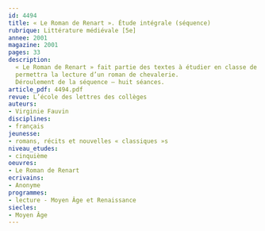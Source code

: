 ```yaml
---
id: 4494
title: « Le Roman de Renart ». Étude intégrale (séquence)
rubrique: Littérature médiévale [5e]
annee: 2001
magazine: 2001
pages: 33
description: 
  « Le Roman de Renart » fait partie des textes à étudier en classe de cinquième. L’angle d’étude proposé par les instructions officielles est celui de la dérision critique. Aussi cet article privilégie-t-il le travail sur le dialogue et la satire. On pourra préparer cette entrée dans le Moyen Âge par une étude du genre du fabliau, qui familiarisera les élèves avec le travail de recherche du vocabulaire médiéval et l’univers des personnages. Le texte est facilement lisible par les élèves et il n’y a pas de difficulté liée aux archaïsmes, ce qui soulage considérablement la lecture. On pourra prolonger cette séquence par un travail sur la pièce de théâtre « La Farce de maître Pathelin ». Ainsi, lors du premier trimestre, les élèves auront rencontré toutes les dimensions du rire médiéval, de la farce à la satire. De plus, le travail sur le dialogue et la dimension parodique dans « Le Roman de Renart »
  permettra la lecture d’un roman de chevalerie.
  Déroulement de la séquence – huit séances.
article_pdf: 4494.pdf
revue: L’école des lettres des collèges
auteurs:
- Virginie Fauvin
disciplines:
- français
jeunesse:
- romans, récits et nouvelles « classiques »s
niveau_etudes:
- cinquième
oeuvres:
- Le Roman de Renart
ecrivains:
- Anonyme
programmes:
- lecture - Moyen Âge et Renaissance
siecles:
- Moyen Âge
---
```


